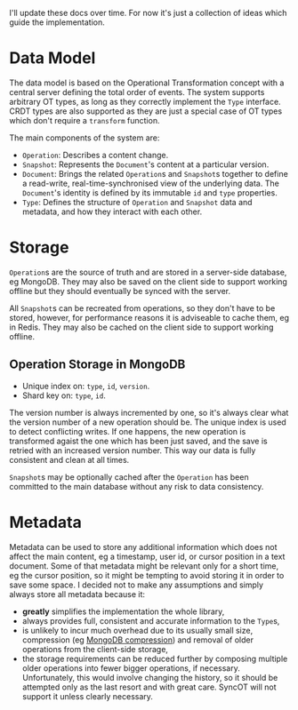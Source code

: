 I'll update these docs over time. For now it's just a collection of ideas which guide the implementation.

# Data Model

The data model is based on the Operational Transformation concept with a central server defining the total order of events. The system supports arbitrary OT types, as long as they correctly implement the `Type` interface. CRDT types are also supported as they are just a special case of OT types which don't require a `transform` function.

The main components of the system are:

-   `Operation`: Describes a content change.
-   `Snapshot`: Represents the `Document`'s content at a particular version.
-   `Document`: Brings the related `Operation`s and `Snapshot`s together to define a read-write, real-time-synchronised view of the underlying data. The `Document`'s identity is defined by its immutable `id` and `type` properties.
-   `Type`: Defines the structure of `Operation` and `Snapshot` data and metadata, and how they interact with each other.

# Storage

`Operation`s are the source of truth and are stored in a server-side database, eg MongoDB. They may also be saved on the client side to support working offline but they should eventually be synced with the server.

All `Snapshot`s can be recreated from operations, so they don't have to be stored, however, for performance reasons it is adviseable to cache them, eg in Redis. They may also be cached on the client side to support working offline.

## Operation Storage in MongoDB

-   Unique index on: `type`, `id`, `version`.
-   Shard key on: `type`, `id`.

The version number is always incremented by one, so it's always clear what the version number of a new operation should be. The unique index is used to detect conflicting writes. If one happens, the new operation is transformed agaist the one which has been just saved, and the save is retried with an increased version number. This way our data is fully consistent and clean at all times.

`Snapshot`s may be optionally cached after the `Operation` has been committed to the main database without any risk to data consistency.

# Metadata

Metadata can be used to store any additional information which does not affect the main content, eg a timestamp, user id, or cursor position in a text document.
Some of that metadata might be relevant only for a short time, eg the cursor position, so it might be tempting to avoid storing it in order to save some space. I decided not to make any assumptions and simply always store all metadata because it:

-   **greatly** simplifies the implementation the whole library,
-   always provides full, consistent and accurate information to the `Type`s,
-   is unlikely to incur much overhead due to its usually small size, compression (eg [MongoDB compression](https://www.mongodb.com/blog/post/new-compression-options-mongodb-30)) and removal of older operations from the client-side storage,
-   the storage requirements can be reduced further by composing multiple older operations into fewer bigger operations, if necessary. Unfortunately, this would involve changing the history, so it should be attempted only as the last resort and with great care. SyncOT will not support it unless clearly necessary.
